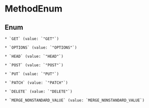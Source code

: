 
# MethodEnum

## Enum


    * `GET` (value: `"GET"`)

    * `OPTIONS` (value: `"OPTIONS"`)

    * `HEAD` (value: `"HEAD"`)

    * `POST` (value: `"POST"`)

    * `PUT` (value: `"PUT"`)

    * `PATCH` (value: `"PATCH"`)

    * `DELETE` (value: `"DELETE"`)

    * `MERGE_NONSTANDARD_VALUE` (value: `MERGE_NONSTANDARD_VALUE`)


